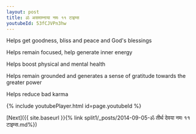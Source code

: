 ```yaml
---
layout: post
title: ॐ असमाम्नाया नमः ११ टाइम्स
youtubeId: 53fCJVPn3hw
---
```

 
 
Helps get goodness, bliss and peace and God's blessings
 
Helps remain focused, help generate inner energy 
 
Helps boost physical and mental health 
 
Helps remain grounded and generates a sense of gratitude towards the greater power 
 
Helps reduce bad karma
 
 
 
 


{% include youtubePlayer.html id=page.youtubeId %}
 
[Next]({{ site.baseurl }}{% link  split1/_posts/2014-09-05-ॐ तीर्थ देवया नमः ११ टाइम्स.md%})
 

